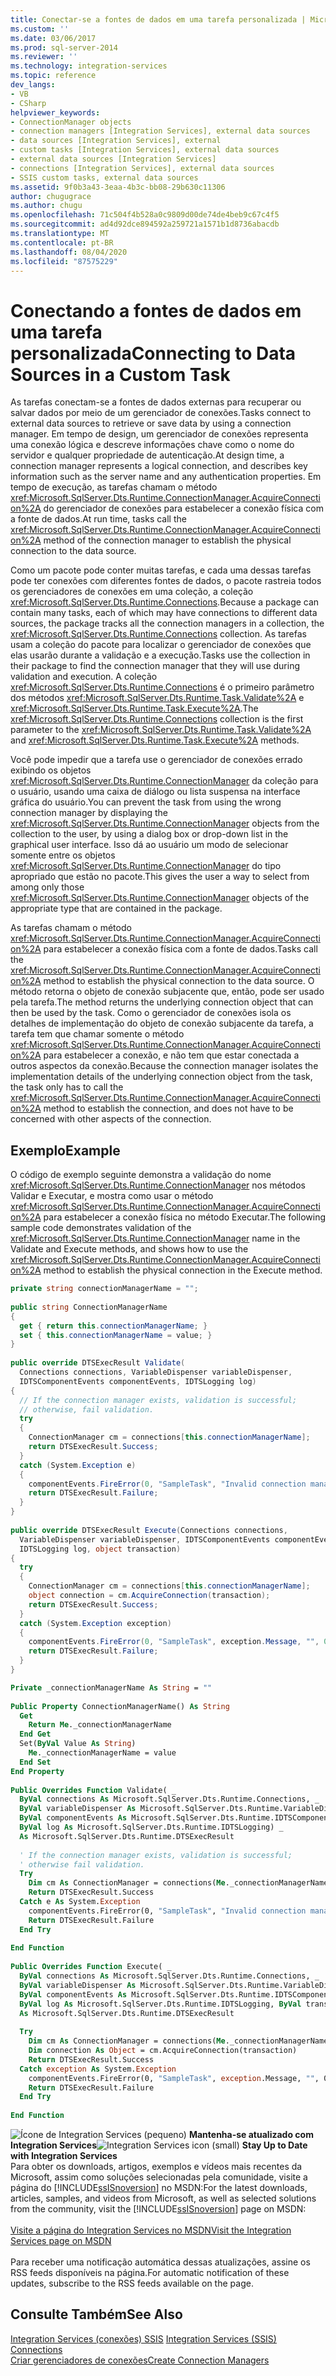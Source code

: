 ```yaml
---
title: Conectar-se a fontes de dados em uma tarefa personalizada | Microsoft Docs
ms.custom: ''
ms.date: 03/06/2017
ms.prod: sql-server-2014
ms.reviewer: ''
ms.technology: integration-services
ms.topic: reference
dev_langs:
- VB
- CSharp
helpviewer_keywords:
- ConnectionManager objects
- connection managers [Integration Services], external data sources
- data sources [Integration Services], external
- custom tasks [Integration Services], external data sources
- external data sources [Integration Services]
- connections [Integration Services], external data sources
- SSIS custom tasks, external data sources
ms.assetid: 9f0b3a43-3eaa-4b3c-bb08-29b630c11306
author: chugugrace
ms.author: chugu
ms.openlocfilehash: 71c504f4b528a0c9809d00de74de4beb9c67c4f5
ms.sourcegitcommit: ad4d92dce894592a259721a1571b1d8736abacdb
ms.translationtype: MT
ms.contentlocale: pt-BR
ms.lasthandoff: 08/04/2020
ms.locfileid: "87575229"
---
```

# <a name="connecting-to-data-sources-in-a-custom-task"></a><span data-ttu-id="f5631-102">Conectando a fontes de dados em uma tarefa personalizada</span><span class="sxs-lookup"><span data-stu-id="f5631-102">Connecting to Data Sources in a Custom Task</span></span>
  <span data-ttu-id="f5631-103">As tarefas conectam-se a fontes de dados externas para recuperar ou salvar dados por meio de um gerenciador de conexões.</span><span class="sxs-lookup"><span data-stu-id="f5631-103">Tasks connect to external data sources to retrieve or save data by using a connection manager.</span></span> <span data-ttu-id="f5631-104">Em tempo de design, um gerenciador de conexões representa uma conexão lógica e descreve informações chave como o nome do servidor e qualquer propriedade de autenticação.</span><span class="sxs-lookup"><span data-stu-id="f5631-104">At design time, a connection manager represents a logical connection, and describes key information such as the server name and any authentication properties.</span></span> <span data-ttu-id="f5631-105">Em tempo de execução, as tarefas chamam o método <xref:Microsoft.SqlServer.Dts.Runtime.ConnectionManager.AcquireConnection%2A> do gerenciador de conexões para estabelecer a conexão física com a fonte de dados.</span><span class="sxs-lookup"><span data-stu-id="f5631-105">At run time, tasks call the <xref:Microsoft.SqlServer.Dts.Runtime.ConnectionManager.AcquireConnection%2A> method of the connection manager to establish the physical connection to the data source.</span></span>  
  
 <span data-ttu-id="f5631-106">Como um pacote pode conter muitas tarefas, e cada uma dessas tarefas pode ter conexões com diferentes fontes de dados, o pacote rastreia todos os gerenciadores de conexões em uma coleção, a coleção <xref:Microsoft.SqlServer.Dts.Runtime.Connections>.</span><span class="sxs-lookup"><span data-stu-id="f5631-106">Because a package can contain many tasks, each of which may have connections to different data sources, the package tracks all the connection managers in a collection, the <xref:Microsoft.SqlServer.Dts.Runtime.Connections> collection.</span></span> <span data-ttu-id="f5631-107">As tarefas usam a coleção do pacote para localizar o gerenciador de conexões que elas usarão durante a validação e a execução.</span><span class="sxs-lookup"><span data-stu-id="f5631-107">Tasks use the collection in their package to find the connection manager that they will use during validation and execution.</span></span> <span data-ttu-id="f5631-108">A coleção <xref:Microsoft.SqlServer.Dts.Runtime.Connections> é o primeiro parâmetro dos métodos <xref:Microsoft.SqlServer.Dts.Runtime.Task.Validate%2A> e <xref:Microsoft.SqlServer.Dts.Runtime.Task.Execute%2A>.</span><span class="sxs-lookup"><span data-stu-id="f5631-108">The <xref:Microsoft.SqlServer.Dts.Runtime.Connections> collection is the first parameter to the <xref:Microsoft.SqlServer.Dts.Runtime.Task.Validate%2A> and <xref:Microsoft.SqlServer.Dts.Runtime.Task.Execute%2A> methods.</span></span>  
  
 <span data-ttu-id="f5631-109">Você pode impedir que a tarefa use o gerenciador de conexões errado exibindo os objetos <xref:Microsoft.SqlServer.Dts.Runtime.ConnectionManager> da coleção para o usuário, usando uma caixa de diálogo ou lista suspensa na interface gráfica do usuário.</span><span class="sxs-lookup"><span data-stu-id="f5631-109">You can prevent the task from using the wrong connection manager by displaying the <xref:Microsoft.SqlServer.Dts.Runtime.ConnectionManager> objects from the collection to the user, by using a dialog box or drop-down list in the graphical user interface.</span></span> <span data-ttu-id="f5631-110">Isso dá ao usuário um modo de selecionar somente entre os objetos <xref:Microsoft.SqlServer.Dts.Runtime.ConnectionManager> do tipo apropriado que estão no pacote.</span><span class="sxs-lookup"><span data-stu-id="f5631-110">This gives the user a way to select from among only those <xref:Microsoft.SqlServer.Dts.Runtime.ConnectionManager> objects of the appropriate type that are contained in the package.</span></span>  
  
 <span data-ttu-id="f5631-111">As tarefas chamam o método <xref:Microsoft.SqlServer.Dts.Runtime.ConnectionManager.AcquireConnection%2A> para estabelecer a conexão física com a fonte de dados.</span><span class="sxs-lookup"><span data-stu-id="f5631-111">Tasks call the <xref:Microsoft.SqlServer.Dts.Runtime.ConnectionManager.AcquireConnection%2A> method to establish the physical connection to the data source.</span></span> <span data-ttu-id="f5631-112">O método retorna o objeto de conexão subjacente que, então, pode ser usado pela tarefa.</span><span class="sxs-lookup"><span data-stu-id="f5631-112">The method returns the underlying connection object that can then be used by the task.</span></span> <span data-ttu-id="f5631-113">Como o gerenciador de conexões isola os detalhes de implementação do objeto de conexão subjacente da tarefa, a tarefa tem que chamar somente o método <xref:Microsoft.SqlServer.Dts.Runtime.ConnectionManager.AcquireConnection%2A> para estabelecer a conexão, e não tem que estar conectada a outros aspectos da conexão.</span><span class="sxs-lookup"><span data-stu-id="f5631-113">Because the connection manager isolates the implementation details of the underlying connection object from the task, the task only has to call the <xref:Microsoft.SqlServer.Dts.Runtime.ConnectionManager.AcquireConnection%2A> method to establish the connection, and does not have to be concerned with other aspects of the connection.</span></span>  
  
## <a name="example"></a><span data-ttu-id="f5631-114">Exemplo</span><span class="sxs-lookup"><span data-stu-id="f5631-114">Example</span></span>  
 <span data-ttu-id="f5631-115">O código de exemplo seguinte demonstra a validação do nome <xref:Microsoft.SqlServer.Dts.Runtime.ConnectionManager> nos métodos Validar e Executar, e mostra como usar o método <xref:Microsoft.SqlServer.Dts.Runtime.ConnectionManager.AcquireConnection%2A> para estabelecer a conexão física no método Executar.</span><span class="sxs-lookup"><span data-stu-id="f5631-115">The following sample code demonstrates validation of the <xref:Microsoft.SqlServer.Dts.Runtime.ConnectionManager> name in the Validate and Execute methods, and shows how to use the <xref:Microsoft.SqlServer.Dts.Runtime.ConnectionManager.AcquireConnection%2A> method to establish the physical connection in the Execute method.</span></span>  
  
```csharp  
private string connectionManagerName = "";  
  
public string ConnectionManagerName  
{  
  get { return this.connectionManagerName; }  
  set { this.connectionManagerName = value; }  
}  
  
public override DTSExecResult Validate(  
  Connections connections, VariableDispenser variableDispenser,  
  IDTSComponentEvents componentEvents, IDTSLogging log)  
{  
  // If the connection manager exists, validation is successful;  
  // otherwise, fail validation.  
  try  
  {  
    ConnectionManager cm = connections[this.connectionManagerName];  
    return DTSExecResult.Success;  
  }  
  catch (System.Exception e)  
  {  
    componentEvents.FireError(0, "SampleTask", "Invalid connection manager.", "", 0);  
    return DTSExecResult.Failure;  
  }  
}  
  
public override DTSExecResult Execute(Connections connections,   
  VariableDispenser variableDispenser, IDTSComponentEvents componentEvents,   
  IDTSLogging log, object transaction)  
{  
  try  
  {  
    ConnectionManager cm = connections[this.connectionManagerName];  
    object connection = cm.AcquireConnection(transaction);  
    return DTSExecResult.Success;  
  }  
  catch (System.Exception exception)  
  {  
    componentEvents.FireError(0, "SampleTask", exception.Message, "", 0);  
    return DTSExecResult.Failure;  
  }  
}  
```  
  
```vb  
Private _connectionManagerName As String = ""  
  
Public Property ConnectionManagerName() As String  
  Get  
    Return Me._connectionManagerName  
  End Get  
  Set(ByVal Value As String)  
    Me._connectionManagerName = value  
  End Set  
End Property  
  
Public Overrides Function Validate( _  
  ByVal connections As Microsoft.SqlServer.Dts.Runtime.Connections, _  
  ByVal variableDispenser As Microsoft.SqlServer.Dts.Runtime.VariableDispenser, _  
  ByVal componentEvents As Microsoft.SqlServer.Dts.Runtime.IDTSComponentEvents, _  
  ByVal log As Microsoft.SqlServer.Dts.Runtime.IDTSLogging) _  
  As Microsoft.SqlServer.Dts.Runtime.DTSExecResult  
  
  ' If the connection manager exists, validation is successful;  
  ' otherwise fail validation.  
  Try  
    Dim cm As ConnectionManager = connections(Me._connectionManagerName)  
    Return DTSExecResult.Success  
  Catch e As System.Exception  
    componentEvents.FireError(0, "SampleTask", "Invalid connection manager.", "", 0)  
    Return DTSExecResult.Failure  
  End Try  
  
End Function  
  
Public Overrides Function Execute( _  
  ByVal connections As Microsoft.SqlServer.Dts.Runtime.Connections, _  
  ByVal variableDispenser As Microsoft.SqlServer.Dts.Runtime.VariableDispenser, _  
  ByVal componentEvents As Microsoft.SqlServer.Dts.Runtime.IDTSComponentEvents, _  
  ByVal log As Microsoft.SqlServer.Dts.Runtime.IDTSLogging, ByVal transaction As Object) _  
  As Microsoft.SqlServer.Dts.Runtime.DTSExecResult  
  
  Try  
    Dim cm As ConnectionManager = connections(Me._connectionManagerName)  
    Dim connection As Object = cm.AcquireConnection(transaction)  
    Return DTSExecResult.Success  
  Catch exception As System.Exception  
    componentEvents.FireError(0, "SampleTask", exception.Message, "", 0)  
    Return DTSExecResult.Failure  
  End Try  
  
End Function  
```  
  
<span data-ttu-id="f5631-116">![Ícone de Integration Services (pequeno)](../../media/dts-16.gif "Ícone do Integration Services (pequeno)")  **Mantenha-se atualizado com Integration Services**</span><span class="sxs-lookup"><span data-stu-id="f5631-116">![Integration Services icon (small)](../../media/dts-16.gif "Integration Services icon (small)")  **Stay Up to Date with Integration Services**</span></span><br /> <span data-ttu-id="f5631-117">Para obter os downloads, artigos, exemplos e vídeos mais recentes da Microsoft, assim como soluções selecionadas pela comunidade, visite a página do [!INCLUDE[ssISnoversion](../../../includes/ssisnoversion-md.md)] no MSDN:</span><span class="sxs-lookup"><span data-stu-id="f5631-117">For the latest downloads, articles, samples, and videos from Microsoft, as well as selected solutions from the community, visit the [!INCLUDE[ssISnoversion](../../../includes/ssisnoversion-md.md)] page on MSDN:</span></span><br /><br /> [<span data-ttu-id="f5631-118">Visite a página do Integration Services no MSDN</span><span class="sxs-lookup"><span data-stu-id="f5631-118">Visit the Integration Services page on MSDN</span></span>](https://go.microsoft.com/fwlink/?LinkId=136655)<br /><br /> <span data-ttu-id="f5631-119">Para receber uma notificação automática dessas atualizações, assine os RSS feeds disponíveis na página.</span><span class="sxs-lookup"><span data-stu-id="f5631-119">For automatic notification of these updates, subscribe to the RSS feeds available on the page.</span></span>  
  
## <a name="see-also"></a><span data-ttu-id="f5631-120">Consulte Também</span><span class="sxs-lookup"><span data-stu-id="f5631-120">See Also</span></span>  
 <span data-ttu-id="f5631-121">[Integration Services &#40;conexões&#41; SSIS](../../connection-manager/integration-services-ssis-connections.md) </span><span class="sxs-lookup"><span data-stu-id="f5631-121">[Integration Services &#40;SSIS&#41; Connections](../../connection-manager/integration-services-ssis-connections.md) </span></span>  
 [<span data-ttu-id="f5631-122">Criar gerenciadores de conexões</span><span class="sxs-lookup"><span data-stu-id="f5631-122">Create Connection Managers</span></span>](../../create-connection-managers.md)  
  
  
